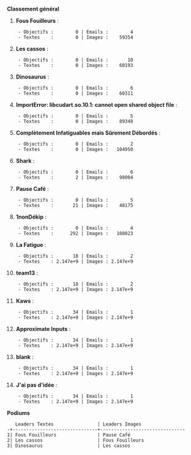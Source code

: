 __**Classement général**__
1. **Fous Fouilleurs** :
```
    - Objectifs :        0 | Emails :        4
    - Textes    :        0 | Images :    59354
```

2. **Les cassos** :
```
    - Objectifs :        0 | Emails :       10
    - Textes    :        0 | Images :    60193
```

3. **Dinosaurus** :
```
    - Objectifs :        0 | Emails :        6
    - Textes    :        0 | Images :    60311
```

4. **ImportError: libcudart.so.10.1: cannot open shared object file** :
```
    - Objectifs :        0 | Emails :        5
    - Textes    :        0 | Images :    89348
```

5. **Complètement Infatiguables mais Sûrement Débordés** :
```
    - Objectifs :        0 | Emails :        2
    - Textes    :        0 | Images :   104950
```

6. **Shark** :
```
    - Objectifs :        0 | Emails :        6
    - Textes    :        2 | Images :    98004
```

7. **Pause Café** :
```
    - Objectifs :        0 | Emails :        5
    - Textes    :       21 | Images :    48175
```

8. **1nonDékip** :
```
    - Objectifs :        0 | Emails :        4
    - Textes    :      292 | Images :   108023
```

9. **La Fatigue** :
```
    - Objectifs :       18 | Emails :        2
    - Textes    : 2.147e+9 | Images : 2.147e+9
```

10. **team13** :
```
    - Objectifs :       18 | Emails :        2
    - Textes    : 2.147e+9 | Images : 2.147e+9
```

11. **Kaws** :
```
    - Objectifs :       34 | Emails :        1
    - Textes    : 2.147e+9 | Images : 2.147e+9
```

12. **Approximate Inputs** :
```
    - Objectifs :       34 | Emails :        1
    - Textes    : 2.147e+9 | Images : 2.147e+9
```

13. **blank** :
```
    - Objectifs :       34 | Emails :        1
    - Textes    : 2.147e+9 | Images : 2.147e+9
```

14. **J'ai pas d'idée** :
```
    - Objectifs :       34 | Emails :        1
    - Textes    : 2.147e+9 | Images : 2.147e+9
```


__**Podiums**__
```
   Leaders Textes                | Leaders Images                
-+-------------------------------+-------------------------------
1| Fous Fouilleurs               | Pause Café                    
2| Les cassos                    | Fous Fouilleurs               
3| Dinosaurus                    | Les cassos                    
```
